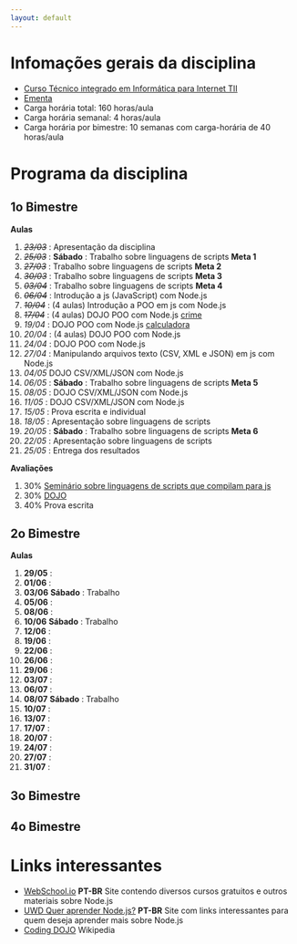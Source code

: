 ```yaml
---
layout: default
---
```


# [](#header-1) Infomações gerais da disciplina

- [Curso Técnico integrado em Informática para Internet TII](http://diatinf.ifrn.edu.br/doku.php?id=cursos:tecnicos:ii:start)
- [Ementa](http://diatinf.ifrn.edu.br/lib/exe/fetch.php?media=cursos:tecnicos:ii:info4_-_programacao_orientada_a_servicos.pdf)
- Carga horária total: 160 horas/aula
- Carga horária semanal: 4 horas/aula
- Carga horária por bimestre: 10 semanas com carga-horária de 40 horas/aula

# [](#header-1) Programa da disciplina

## [](#header-2) 1o Bimestre

**Aulas**

1. ~~_23/03_~~ : Apresentação da disciplina
2. ~~_25/03_~~ : **Sábado** : Trabalho sobre linguagens de scripts __Meta 1__
3. ~~_27/03_~~ : Trabalho sobre linguagens de scripts __Meta 2__
4. ~~_30/03_~~ : Trabalho sobre linguagens de scripts __Meta 3__
5. ~~_03/04_~~ : Trabalho sobre linguagens de scripts __Meta 4__
6. ~~_06/04_~~ : Introdução a js (JavaScript) com Node.js
7. ~~_10/04_~~ : (4 aulas) Introdução a POO em js com Node.js
8. ~~_17/04_~~ : (4 aulas) DOJO POO com Node.js [crime](http://dojopuzzles.com/problemas/exibe/descubra-o-assassino/)
9. _19/04_ : DOJO POO com Node.js [calculadora](http://dojopuzzles.com/problemas/exibe/avaliando-expressoes-matematicas/)
10. _20/04_ : (4 aulas) DOJO POO com Node.js
11. _24/04_ : DOJO POO com Node.js
12. _27/04_ : Manipulando arquivos texto (CSV, XML e JSON) em js com Node.js
13. _04/05_ DOJO CSV/XML/JSON com Node.js
14. _06/05_ : **Sábado** : Trabalho sobre linguagens de scripts __Meta 5__
15. _08/05_ : DOJO CSV/XML/JSON com Node.js
16. _11/05_ : DOJO CSV/XML/JSON com Node.js
17. _15/05_ : Prova escrita e individual
18. _18/05_ : Apresentação sobre linguagens de scripts
19. _20/05_ : **Sábado** : Trabalho sobre linguagens de scripts __Meta 6__
20. _22/05_ : Apresentação sobre linguagens de scripts
21. _25/05_ : Entrega dos resultados

**Avaliações**
1. 30% [Seminário sobre linguagens de scripts que compilam para js](2017.1.1oBim.Trabalho.Linguagens_de_script)
2. 30% [DOJO](2017.dojo)
3. 40% Prova escrita

## [](#header-2) 2o Bimestre

**Aulas**

1. __29/05__ :
2. __01/06__ :
3. __03/06__ **Sábado** : Trabalho
4. __05/06__ :
5. __08/06__ :
6. __10/06__ **Sábado** : Trabalho
7. __12/06__ :
8. __19/06__ :
9. __22/06__ :
10. __26/06__ :
11. __29/06__ :
12. __03/07__ :
13. __06/07__ :
14. __08/07__ **Sábado** : Trabalho
15. __10/07__ :
16. __13/07__ :
17. __17/07__ :
18. __20/07__ :
19. __24/07__ :
20. __27/07__ :
21. __31/07__ :


## [](#header-2) 3o Bimestre



## [](#header-2) 4o Bimestre

# [](#header-1) Links interessantes

- [WebSchool.io](http://webschool.io/) **PT-BR** Site contendo diversos cursos gratuitos e outros materiais sobre Node.js
- [UWD Quer aprender Node.js?](https://udgwebdev.com/quer-aprender-node-js-atualizado/) **PT-BR** Site com links interessantes para quem deseja aprender mais sobre Node.js
- [Coding DOJO](https://pt.wikipedia.org/wiki/Coding_Dojo) Wikipedia
